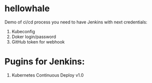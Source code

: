 # hellowhale
Demo of ci/cd process
you need to have Jenkins with next credentials:
1) Kubeconfig
2) Doker login/password
3) GitHub token for webhook
# Pugins for Jenkins:
1) Kubernetes Continuous Deploy v1.0
